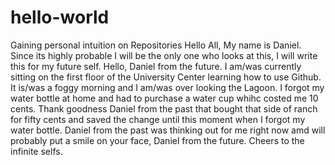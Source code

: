 # hello-world
Gaining personal intuition on Repositories
Hello All,
My name is Daniel. Since its highly probable I will be the only one who looks at this, I will write this for my future self. Hello, Daniel from the future. I am/was currently sitting on the first floor of the University Center learning how to use Github. It is/was a foggy morning and I am/was over looking the Lagoon. I forgot my water bottle at home and had to purchase a water cup whihc costed me 10 cents. Thank goodness Daniel from the past that bought that side of ranch for fifty cents and saved the change until this moment when I forgot my water bottle. Daniel from the past was thinking out for me right now amd will probably put a smile on your face, Daniel from the future. Cheers to the infinite selfs.
